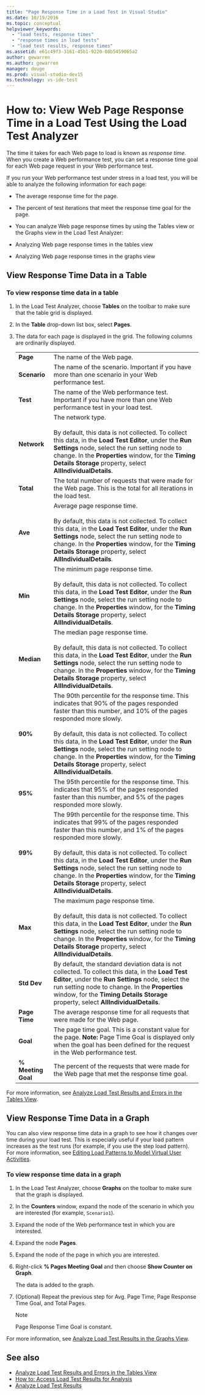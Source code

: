 ```yaml
---
title: "Page Response Time in a Load Test in Visual Studio"
ms.date: 10/19/2016
ms.topic: conceptual
helpviewer_keywords:
  - "load tests, response times"
  - "response times in load tests"
  - "load test results, response times"
ms.assetid: e61c49f3-3161-45b1-9220-08b5459065a2
author: gewarren
ms.author: gewarren
manager: douge
ms.prod: visual-studio-dev15
ms.technology: vs-ide-test
---
```

# How to: View Web Page Response Time in a Load Test Using the Load Test Analyzer

The time it takes for each Web page to load is known as *response time*. When you create a Web performance test, you can set a response time goal for each Web page request in your Web performance test.

If you run your Web performance test under stress in a load test, you will be able to analyze the following information for each page:

-   The average response time for the page.

-   The percent of test iterations that meet the response time goal for the page.

-   You can analyze Web page response times by using the Tables view or the Graphs view in the Load Test Analyzer:

-   Analyzing Web page response times in the tables view

-   Analyzing Web page response times in the graphs view

## View Response Time Data in a Table

### To view response time data in a table

1.  In the Load Test Analyzer, choose **Tables** on the toolbar to make sure that the table grid is displayed.

2.  In the **Table** drop-down list box, select **Pages**.

3.  The data for each page is displayed in the grid. The following columns are ordinarily displayed.

    |||
    |-|-|
    |**Page**|The name of the Web page.|
    |**Scenario**|The name of the scenario. Important if you have more than one scenario in your Web performance test.|
    |**Test**|The name of the Web performance test. Important if you have more than one Web performance test in your load test.|
    |**Network**|The network type.<br /><br /> By default, this data is not collected. To collect this data, in the **Load Test Editor**, under the **Run Settings** node, select the run setting node to change. In the **Properties** window, for the **Timing Details Storage** property, select **AllIndividualDetails**.|
    |**Total**|The total number of requests that were made for the Web page. This is the total for all iterations in the load test.|
    |**Ave**|Average page response time.<br /><br /> By default, this data is not collected. To collect this data, in the **Load Test Editor**, under the **Run Settings** node, select the run setting node to change. In the **Properties** window, for the **Timing Details Storage** property, select **AllIndividualDetails**.|
    |**Min**|The minimum page response time.<br /><br /> By default, this data is not collected. To collect this data, in the **Load Test Editor**, under the **Run Settings** node, select the run setting node to change. In the **Properties** window, for the **Timing Details Storage** property, select **AllIndividualDetails**.|
    |**Median**|The median page response time.<br /><br /> By default, this data is not collected. To collect this data, in the **Load Test Editor**, under the **Run Settings** node, select the run setting node to change. In the **Properties** window, for the **Timing Details Storage** property, select **AllIndividualDetails**.|
    |**90%**|The 90th percentile for the response time. This indicates that 90% of the pages responded faster than this number, and 10% of the pages responded more slowly.<br /><br /> By default, this data is not collected. To collect this data, in the **Load Test Editor**, under the **Run Settings** node, select the run setting node to change. In the **Properties** window, for the **Timing Details Storage** property, select **AllIndividualDetails**.|
    |**95%**|The 95th percentile for the response time. This indicates that 95% of the pages responded faster than this number, and 5% of the pages responded more slowly.|
    |**99%**|The 99th percentile for the response time. This indicates that 99% of the pages responded faster than this number, and 1% of the pages responded more slowly.<br /><br /> By default, this data is not collected. To collect this data, in the **Load Test Editor**, under the **Run Settings** node, select the run setting node to change. In the **Properties** window, for the **Timing Details Storage** property, select **AllIndividualDetails**.|
    |**Max**|The maximum page response time.<br /><br /> By default, this data is not collected. To collect this data, in the **Load Test Editor**, under the **Run Settings** node, select the run setting node to change. In the **Properties** window, for the **Timing Details Storage** property, select **AllIndividualDetails**.|
    |**Std Dev**|By default, the standard deviation data is not collected. To collect this data, in the **Load Test Editor**, under the **Run Settings** node, select the run setting node to change. In the **Properties** window, for the **Timing Details Storage** property, select **AllIndividualDetails**.|
    |**Page Time**|The average response time for all requests that were made for the Web page.|
    |**Goal**|The page time goal. This is a constant value for the page. **Note:**  Page Time Goal is displayed only when the goal has been defined for the request in the Web performance test.|
    |**% Meeting Goal**|The percent of the requests that were made for the Web page that met the response time goal.|

 For more information, see [Analyze Load Test Results and Errors in the Tables View](../test/analyze-load-test-results-and-errors-in-the-tables-view.md).

## View Response Time Data in a Graph

You can also view response time data in a graph to see how it changes over time during your load test. This is especially useful if your load pattern increases as the test runs (for example, if you use the step load pattern). For more information, see [Editing Load Patterns to Model Virtual User Activities](../test/edit-load-patterns-to-model-virtual-user-activities.md).

### To view response time data in a graph

1.  In the Load Test Analyzer, choose **Graphs** on the toolbar to make sure that the graph is displayed.

2.  In the **Counters** window, expand the node of the scenario in which you are interested (for example, `Scenario1`).

3.  Expand the node of the Web performance test in which you are interested.

4.  Expand the node **Pages**.

5.  Expand the node of the page in which you are interested.

6.  Right-click **% Pages Meeting Goal** and then choose **Show Counter on Graph**.

     The data is added to the graph.

7.  (Optional) Repeat the previous step for Avg. Page Time, Page Response Time Goal, and Total Pages.

    > [!NOTE]
    > Page Response Time Goal is constant.

 For more information, see [Analyze Load Test Results in the Graphs View](../test/analyze-load-test-results-in-the-graphs-view.md).

## See also

- [Analyze Load Test Results and Errors in the Tables View](../test/analyze-load-test-results-and-errors-in-the-tables-view.md)
- [How to: Access Load Test Results for Analysis](../test/how-to-access-load-test-results-for-analysis.md)
- [Analyze Load Test Results](../test/analyze-load-test-results-using-the-load-test-analyzer.md)